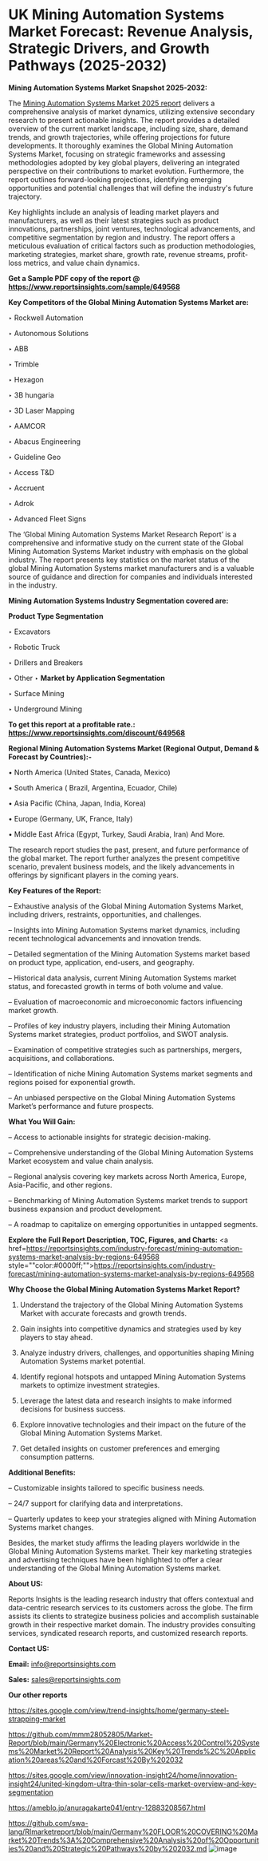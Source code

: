 # UK Mining Automation Systems Market Forecast: Revenue Analysis, Strategic Drivers, and Growth Pathways (2025-2032)

<strong>Mining Automation Systems Market Snapshot 2025-2032:</strong>

The <a href=https://www.reportsinsights.com/sample/649568>Mining Automation Systems Market 2025 report</a> delivers a comprehensive analysis of market dynamics, utilizing extensive secondary research to present actionable insights. The report provides a detailed overview of the current market landscape, including size, share, demand trends, and growth trajectories, while offering projections for future developments. It thoroughly examines the Global Mining Automation Systems Market, focusing on strategic frameworks and assessing methodologies adopted by key global players, delivering an integrated perspective on their contributions to market evolution. Furthermore, the report outlines forward-looking projections, identifying emerging opportunities and potential challenges that will define the industry's future trajectory.

Key highlights include an analysis of leading market players and manufacturers, as well as their latest strategies such as product innovations, partnerships, joint ventures, technological advancements, and competitive segmentation by region and industry. The report offers a meticulous evaluation of critical factors such as production methodologies, marketing strategies, market share, growth rate, revenue streams, profit-loss metrics, and value chain dynamics.

<strong>Get a Sample PDF copy of the report @ <a href=https://www.reportsinsights.com/sample/649568 style=color:#0000ff;>https://www.reportsinsights.com/sample/649568</a></strong>

<strong>Key Competitors of the Global Mining Automation Systems Market are:</strong>

‣ Rockwell Automation

‣ Autonomous Solutions

‣ ABB

‣ Trimble

‣ Hexagon

‣ 3B hungaria

‣ 3D Laser Mapping

‣ AAMCOR

‣ Abacus Engineering

‣ Guideline Geo

‣ Access T&D

‣ Accruent

‣ Adrok

‣ Advanced Fleet Signs

The ‘Global Mining Automation Systems Market Research Report’ is a comprehensive and informative study on the current state of the Global Mining Automation Systems Market industry with emphasis on the global industry. The report presents key statistics on the market status of the global Mining Automation Systems market manufacturers and is a valuable source of guidance and direction for companies and individuals interested in the industry.

<strong>Mining Automation Systems Industry Segmentation covered are:</strong>

<strong>Product Type Segmentation</strong>

‣ Excavators

‣ Robotic Truck

‣ Drillers and Breakers

‣ Other
‣ 
<strong>Market by Application Segmentation</strong>

‣ Surface Mining

‣ Underground Mining

<strong>To get this report at a profitable rate.: <a href=https://www.reportsinsights.com/discount/649568 style=color:#0000ff;>https://www.reportsinsights.com/discount/649568</a></strong>

<strong>Regional Mining Automation Systems Market (Regional Output, Demand &amp; Forecast by Countries):-</strong>

• North America (United States, Canada, Mexico)

• South America ( Brazil, Argentina, Ecuador, Chile)

• Asia Pacific (China, Japan, India, Korea)

• Europe (Germany, UK, France, Italy)

• Middle East Africa (Egypt, Turkey, Saudi Arabia, Iran) And More.

The research report studies the past, present, and future performance of the global market. The report further analyzes the present competitive scenario, prevalent business models, and the likely advancements in offerings by significant players in the coming years.

<strong>Key Features of the Report:</strong>

– Exhaustive analysis of the Global Mining Automation Systems Market, including drivers, restraints, opportunities, and challenges.

– Insights into Mining Automation Systems market dynamics, including recent technological advancements and innovation trends.

– Detailed segmentation of the Mining Automation Systems market based on product type, application, end-users, and geography.

– Historical data analysis, current Mining Automation Systems market status, and forecasted growth in terms of both volume and value.

– Evaluation of macroeconomic and microeconomic factors influencing market growth.

– Profiles of key industry players, including their Mining Automation Systems market strategies, product portfolios, and SWOT analysis.

– Examination of competitive strategies such as partnerships, mergers, acquisitions, and collaborations.

– Identification of niche Mining Automation Systems market segments and regions poised for exponential growth.

– An unbiased perspective on the Global Mining Automation Systems Market’s performance and future prospects.

<strong>What You Will Gain:</strong>

– Access to actionable insights for strategic decision-making.

– Comprehensive understanding of the Global Mining Automation Systems Market ecosystem and value chain analysis.

– Regional analysis covering key markets across North America, Europe, Asia-Pacific, and other regions.

– Benchmarking of Mining Automation Systems market trends to support business expansion and product development.

– A roadmap to capitalize on emerging opportunities in untapped segments.

<strong>Explore the Full Report Description, TOC, Figures, and Charts:</strong>
<a href=https://reportsinsights.com/industry-forecast/mining-automation-systems-market-analysis-by-regions-649568 style=""color:#0000ff;"">https://reportsinsights.com/industry-forecast/mining-automation-systems-market-analysis-by-regions-649568</a>

<strong>Why Choose the Global Mining Automation Systems Market Report?</strong>

1. Understand the trajectory of the Global Mining Automation Systems Market with accurate forecasts and growth trends.

2. Gain insights into competitive dynamics and strategies used by key players to stay ahead.

3. Analyze industry drivers, challenges, and opportunities shaping Mining Automation Systems market potential.

4. Identify regional hotspots and untapped Mining Automation Systems markets to optimize investment strategies.

5. Leverage the latest data and research insights to make informed decisions for business success.

6. Explore innovative technologies and their impact on the future of the Global Mining Automation Systems Market.

7. Get detailed insights on customer preferences and emerging consumption patterns.

<strong>Additional Benefits:</strong>

– Customizable insights tailored to specific business needs.

– 24/7 support for clarifying data and interpretations.

– Quarterly updates to keep your strategies aligned with Mining Automation Systems market changes.

Besides, the market study affirms the leading players worldwide in the Global Mining Automation Systems market. Their key marketing strategies and advertising techniques have been highlighted to offer a clear understanding of the Global Mining Automation Systems market.

<strong><strong>About US</strong>:</strong>

Reports Insights is the leading research industry that offers contextual and data-centric research services to its customers across the globe. The firm assists its clients to strategize business policies and accomplish sustainable growth in their respective market domain. The industry provides consulting services, syndicated research reports, and customized research reports.

<strong>Contact US:</strong>

<p class=><b>Email:</b> <a href=mailto:info@reportsinsights.com>info@reportsinsights.com</a></p>
<p class=><b>Sales:</b> <a href=mailto:sales@reportsinsights.com>sales@reportsinsights.com</a></p>

<strong>Our other reports</strong>

<a href=https://sites.google.com/view/trend-insights/home/germany-steel-strapping-market>https://sites.google.com/view/trend-insights/home/germany-steel-strapping-market</a>

<a href=https://github.com/mmm28052805/Market-Report/blob/main/Germany%20Electronic%20Access%20Control%20Systems%20Market%20Report%20Analysis%20Key%20Trends%2C%20Application%20areas%20and%20Forcast%20By%202032>https://github.com/mmm28052805/Market-Report/blob/main/Germany%20Electronic%20Access%20Control%20Systems%20Market%20Report%20Analysis%20Key%20Trends%2C%20Application%20areas%20and%20Forcast%20By%202032</a>

<a href=https://sites.google.com/view/innovation-insight24/home/innovation-insight24/united-kingdom-ultra-thin-solar-cells-market-overview-and-key-segmentation>https://sites.google.com/view/innovation-insight24/home/innovation-insight24/united-kingdom-ultra-thin-solar-cells-market-overview-and-key-segmentation</a>

<a href=https://ameblo.jp/anuragakarte041/entry-12883208567.html>https://ameblo.jp/anuragakarte041/entry-12883208567.html</a>

<a href=https://github.com/swa-lang/RImarketreport/blob/main/Germany%20FLOOR%20COVERING%20Market%20Trends%3A%20Comprehensive%20Analysis%20of%20Opportunities%20and%20Strategic%20Pathways%20by%202032.md>https://github.com/swa-lang/RImarketreport/blob/main/Germany%20FLOOR%20COVERING%20Market%20Trends%3A%20Comprehensive%20Analysis%20of%20Opportunities%20and%20Strategic%20Pathways%20by%202032.md</a>
![image](https://github.com/user-attachments/assets/3d376699-508c-441c-ad94-cebcba3a4645)
